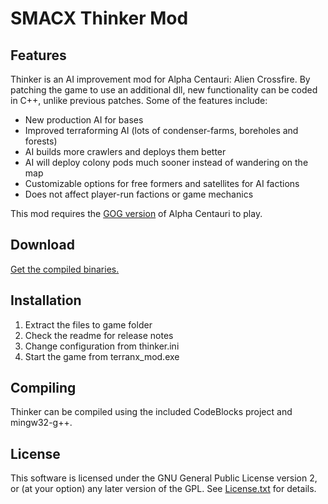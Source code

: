 
SMACX Thinker Mod
=================

Features
--------

Thinker is an AI improvement mod for Alpha Centauri: Alien Crossfire. By patching the game to use an additional dll, new functionality can be coded in C++, unlike previous patches. Some of the features include:

* New production AI for bases
* Improved terraforming AI (lots of condenser-farms, boreholes and forests)
* AI builds more crawlers and deploys them better
* AI will deploy colony pods much sooner instead of wandering on the map
* Customizable options for free formers and satellites for AI factions
* Does not affect player-run factions or game mechanics

This mod requires the [GOG version](https://www.gog.com/game/sid_meiers_alpha_centauri) of Alpha Centauri to play.


Download
--------
[Get the compiled binaries.](https://www.dropbox.com/sh/qsps5bhz8v020o9/AAAp6ioWxdo7vnG6Ity5W3o1a?dl=0&lst=)


Installation
------------
1. Extract the files to game folder
2. Check the readme for release notes
3. Change configuration from thinker.ini
4. Start the game from terranx_mod.exe


Compiling
---------
Thinker can be compiled using the included CodeBlocks project and mingw32-g++.


License
-------
This software is licensed under the GNU General Public License version 2, or (at your option) any later version of the GPL. See [License.txt](License.txt) for details.


